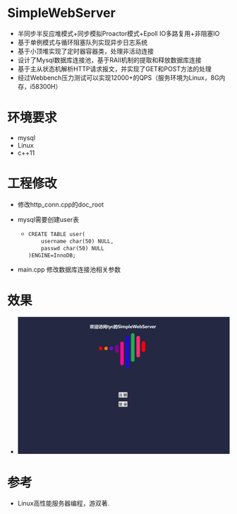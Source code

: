 # SimpleWebServer

- 半同步半反应堆模式+同步模拟Proactor模式+Epoll IO多路复用+非阻塞IO
- 基于单例模式与循环阻塞队列实现异步日志系统
- 基于小顶堆实现了定时器容器类，处理非活动连接
- 设计了Mysql数据库连接池，基于RAII机制的提取和释放数据库连接
- 基于主从状态机解析HTTP请求报文，并实现了GET和POST方法的处理
- 经过Webbench压力测试可以实现12000+的QPS（服务环境为Linux，8G内存，i58300H）



# 环境要求

- mysql
- Linux
- c++11



# 工程修改

- 修改http_conn.cpp的doc_root

- mysql需要创建user表

  - ```mysql
    CREATE TABLE user(
        username char(50) NULL,
        passwd char(50) NULL
    )ENGINE=InnoDB;
    ```

- main.cpp 修改数据库连接池相关参数



# 效果

- ![](READMEAsserts/result.gif)





# 参考

- Linux高性能服务器编程，游双著.
